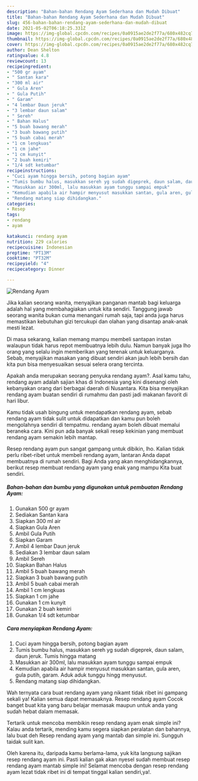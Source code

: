 ```yaml
---
description: "Bahan-bahan Rendang Ayam Sederhana dan Mudah Dibuat"
title: "Bahan-bahan Rendang Ayam Sederhana dan Mudah Dibuat"
slug: 456-bahan-bahan-rendang-ayam-sederhana-dan-mudah-dibuat
date: 2021-05-02T06:18:25.331Z
image: https://img-global.cpcdn.com/recipes/0a0915ae2de2f77a/680x482cq70/rendang-ayam-foto-resep-utama.jpg
thumbnail: https://img-global.cpcdn.com/recipes/0a0915ae2de2f77a/680x482cq70/rendang-ayam-foto-resep-utama.jpg
cover: https://img-global.cpcdn.com/recipes/0a0915ae2de2f77a/680x482cq70/rendang-ayam-foto-resep-utama.jpg
author: Dean Shelton
ratingvalue: 4.8
reviewcount: 13
recipeingredient:
- "500 gr ayam"
- " Santan kara"
- "300 ml air"
- " Gula Aren"
- " Gula Putih"
- " Garam"
- "4 lembar Daun jeruk"
- "3 lembar daun salam"
- " Sereh"
- " Bahan Halus"
- "5 buah bawang merah"
- "3 buah bawang putih"
- "5 buah cabai merah"
- "1 cm lengkuas"
- "1 cm jahe"
- "1 cm kunyit"
- "2 buah kemiri"
- "1/4 sdt ketumbar"
recipeinstructions:
- "Cuci ayam hingga bersih, potong bagian ayam"
- "Tumis bumbu halus, masukkan sereh yg sudah digeprek, daun salam, daun jeruk. Tumis hingga matang"
- "Masukkan air 300ml, lalu masukkan ayam tunggu sampai empuk"
- "Kemudian apabila air hampir menyusut masukkan santan, gula aren, gula putih, garam. Aduk aduk tunggu hingg menyusut."
- "Rendang matang siap dihidangkan."
categories:
- Resep
tags:
- rendang
- ayam

katakunci: rendang ayam 
nutrition: 229 calories
recipecuisine: Indonesian
preptime: "PT13M"
cooktime: "PT32M"
recipeyield: "4"
recipecategory: Dinner

---
```



![Rendang Ayam](https://img-global.cpcdn.com/recipes/0a0915ae2de2f77a/680x482cq70/rendang-ayam-foto-resep-utama.jpg)

Jika kalian seorang wanita, menyajikan panganan mantab bagi keluarga adalah hal yang membahagiakan untuk kita sendiri. Tanggung jawab seorang  wanita bukan cuma menangani rumah saja, tapi anda juga harus memastikan kebutuhan gizi tercukupi dan olahan yang disantap anak-anak mesti lezat.

Di masa  sekarang, kalian memang mampu membeli santapan instan walaupun tidak harus repot membuatnya lebih dulu. Namun banyak juga lho orang yang selalu ingin memberikan yang terenak untuk keluarganya. Sebab, menyajikan masakan yang dibuat sendiri akan jauh lebih bersih dan kita pun bisa menyesuaikan sesuai selera orang tercinta. 



Apakah anda merupakan seorang penyuka rendang ayam?. Asal kamu tahu, rendang ayam adalah sajian khas di Indonesia yang kini disenangi oleh kebanyakan orang dari berbagai daerah di Nusantara. Kita bisa menyajikan rendang ayam buatan sendiri di rumahmu dan pasti jadi makanan favorit di hari libur.

Kamu tidak usah bingung untuk mendapatkan rendang ayam, sebab rendang ayam tidak sulit untuk didapatkan dan kamu pun boleh mengolahnya sendiri di tempatmu. rendang ayam boleh dibuat memalui beraneka cara. Kini pun ada banyak sekali resep kekinian yang membuat rendang ayam semakin lebih mantap.

Resep rendang ayam pun sangat gampang untuk dibikin, lho. Kalian tidak perlu ribet-ribet untuk membeli rendang ayam, lantaran Anda dapat membuatnya di rumah sendiri. Bagi Anda yang akan menghidangkannya, berikut resep membuat rendang ayam yang enak yang mampu Kita buat sendiri.

<!--inarticleads1-->

##### Bahan-bahan dan bumbu yang digunakan untuk pembuatan Rendang Ayam:

1. Gunakan 500 gr ayam
1. Sediakan  Santan kara
1. Siapkan 300 ml air
1. Siapkan  Gula Aren
1. Ambil  Gula Putih
1. Siapkan  Garam
1. Ambil 4 lembar Daun jeruk
1. Sediakan 3 lembar daun salam
1. Ambil  Sereh
1. Siapkan  Bahan Halus
1. Ambil 5 buah bawang merah
1. Siapkan 3 buah bawang putih
1. Ambil 5 buah cabai merah
1. Ambil 1 cm lengkuas
1. Siapkan 1 cm jahe
1. Gunakan 1 cm kunyit
1. Gunakan 2 buah kemiri
1. Gunakan 1/4 sdt ketumbar




<!--inarticleads2-->

##### Cara menyiapkan Rendang Ayam:

1. Cuci ayam hingga bersih, potong bagian ayam
1. Tumis bumbu halus, masukkan sereh yg sudah digeprek, daun salam, daun jeruk. Tumis hingga matang
1. Masukkan air 300ml, lalu masukkan ayam tunggu sampai empuk
1. Kemudian apabila air hampir menyusut masukkan santan, gula aren, gula putih, garam. Aduk aduk tunggu hingg menyusut.
1. Rendang matang siap dihidangkan.




Wah ternyata cara buat rendang ayam yang nikamt tidak ribet ini gampang sekali ya! Kalian semua dapat memasaknya. Resep rendang ayam Cocok banget buat kita yang baru belajar memasak maupun untuk anda yang sudah hebat dalam memasak.

Tertarik untuk mencoba membikin resep rendang ayam enak simple ini? Kalau anda tertarik, mending kamu segera siapkan peralatan dan bahannya, lalu buat deh Resep rendang ayam yang mantab dan simple ini. Sungguh taidak sulit kan. 

Oleh karena itu, daripada kamu berlama-lama, yuk kita langsung sajikan resep rendang ayam ini. Pasti kalian gak akan nyesel sudah membuat resep rendang ayam mantab simple ini! Selamat mencoba dengan resep rendang ayam lezat tidak ribet ini di tempat tinggal kalian sendiri,ya!.

